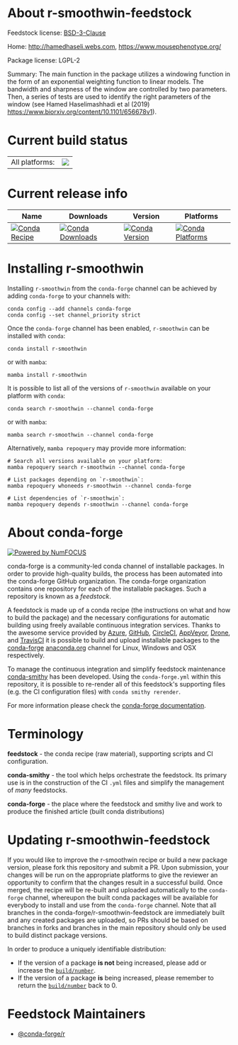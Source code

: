 About r-smoothwin-feedstock
===========================

Feedstock license: [BSD-3-Clause](https://github.com/conda-forge/r-smoothwin-feedstock/blob/main/LICENSE.txt)

Home: http://hamedhaseli.webs.com, https://www.mousephenotype.org/

Package license: LGPL-2

Summary: The main function in the package utilizes a windowing function in the form of an exponential weighting function to linear models. The bandwidth and sharpness of the window are controlled by two parameters. Then, a series of tests are used to identify the right parameters of the window (see Hamed Haselimashhadi et al (2019) <https://www.biorxiv.org/content/10.1101/656678v1>).

Current build status
====================


<table><tr><td>All platforms:</td>
    <td>
      <a href="https://dev.azure.com/conda-forge/feedstock-builds/_build/latest?definitionId=5463&branchName=main">
        <img src="https://dev.azure.com/conda-forge/feedstock-builds/_apis/build/status/r-smoothwin-feedstock?branchName=main">
      </a>
    </td>
  </tr>
</table>

Current release info
====================

| Name | Downloads | Version | Platforms |
| --- | --- | --- | --- |
| [![Conda Recipe](https://img.shields.io/badge/recipe-r--smoothwin-green.svg)](https://anaconda.org/conda-forge/r-smoothwin) | [![Conda Downloads](https://img.shields.io/conda/dn/conda-forge/r-smoothwin.svg)](https://anaconda.org/conda-forge/r-smoothwin) | [![Conda Version](https://img.shields.io/conda/vn/conda-forge/r-smoothwin.svg)](https://anaconda.org/conda-forge/r-smoothwin) | [![Conda Platforms](https://img.shields.io/conda/pn/conda-forge/r-smoothwin.svg)](https://anaconda.org/conda-forge/r-smoothwin) |

Installing r-smoothwin
======================

Installing `r-smoothwin` from the `conda-forge` channel can be achieved by adding `conda-forge` to your channels with:

```
conda config --add channels conda-forge
conda config --set channel_priority strict
```

Once the `conda-forge` channel has been enabled, `r-smoothwin` can be installed with `conda`:

```
conda install r-smoothwin
```

or with `mamba`:

```
mamba install r-smoothwin
```

It is possible to list all of the versions of `r-smoothwin` available on your platform with `conda`:

```
conda search r-smoothwin --channel conda-forge
```

or with `mamba`:

```
mamba search r-smoothwin --channel conda-forge
```

Alternatively, `mamba repoquery` may provide more information:

```
# Search all versions available on your platform:
mamba repoquery search r-smoothwin --channel conda-forge

# List packages depending on `r-smoothwin`:
mamba repoquery whoneeds r-smoothwin --channel conda-forge

# List dependencies of `r-smoothwin`:
mamba repoquery depends r-smoothwin --channel conda-forge
```


About conda-forge
=================

[![Powered by
NumFOCUS](https://img.shields.io/badge/powered%20by-NumFOCUS-orange.svg?style=flat&colorA=E1523D&colorB=007D8A)](https://numfocus.org)

conda-forge is a community-led conda channel of installable packages.
In order to provide high-quality builds, the process has been automated into the
conda-forge GitHub organization. The conda-forge organization contains one repository
for each of the installable packages. Such a repository is known as a *feedstock*.

A feedstock is made up of a conda recipe (the instructions on what and how to build
the package) and the necessary configurations for automatic building using freely
available continuous integration services. Thanks to the awesome service provided by
[Azure](https://azure.microsoft.com/en-us/services/devops/), [GitHub](https://github.com/),
[CircleCI](https://circleci.com/), [AppVeyor](https://www.appveyor.com/),
[Drone](https://cloud.drone.io/welcome), and [TravisCI](https://travis-ci.com/)
it is possible to build and upload installable packages to the
[conda-forge](https://anaconda.org/conda-forge) [anaconda.org](https://anaconda.org/)
channel for Linux, Windows and OSX respectively.

To manage the continuous integration and simplify feedstock maintenance
[conda-smithy](https://github.com/conda-forge/conda-smithy) has been developed.
Using the ``conda-forge.yml`` within this repository, it is possible to re-render all of
this feedstock's supporting files (e.g. the CI configuration files) with ``conda smithy rerender``.

For more information please check the [conda-forge documentation](https://conda-forge.org/docs/).

Terminology
===========

**feedstock** - the conda recipe (raw material), supporting scripts and CI configuration.

**conda-smithy** - the tool which helps orchestrate the feedstock.
                   Its primary use is in the construction of the CI ``.yml`` files
                   and simplify the management of *many* feedstocks.

**conda-forge** - the place where the feedstock and smithy live and work to
                  produce the finished article (built conda distributions)


Updating r-smoothwin-feedstock
==============================

If you would like to improve the r-smoothwin recipe or build a new
package version, please fork this repository and submit a PR. Upon submission,
your changes will be run on the appropriate platforms to give the reviewer an
opportunity to confirm that the changes result in a successful build. Once
merged, the recipe will be re-built and uploaded automatically to the
`conda-forge` channel, whereupon the built conda packages will be available for
everybody to install and use from the `conda-forge` channel.
Note that all branches in the conda-forge/r-smoothwin-feedstock are
immediately built and any created packages are uploaded, so PRs should be based
on branches in forks and branches in the main repository should only be used to
build distinct package versions.

In order to produce a uniquely identifiable distribution:
 * If the version of a package **is not** being increased, please add or increase
   the [``build/number``](https://docs.conda.io/projects/conda-build/en/latest/resources/define-metadata.html#build-number-and-string).
 * If the version of a package **is** being increased, please remember to return
   the [``build/number``](https://docs.conda.io/projects/conda-build/en/latest/resources/define-metadata.html#build-number-and-string)
   back to 0.

Feedstock Maintainers
=====================

* [@conda-forge/r](https://github.com/orgs/conda-forge/teams/r/)

